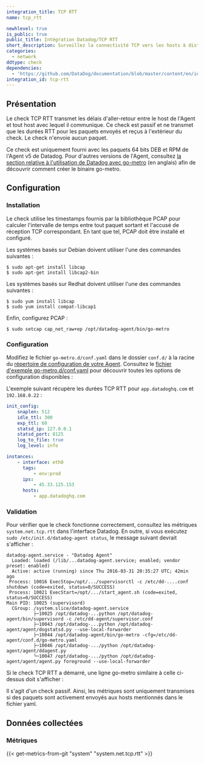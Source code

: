 ```yaml
---
integration_title: TCP RTT
name: tcp_rtt

newhlevel: true
is_public: true
public_title: Intégration Datadog/TCP RTT
short_description: Surveillez la connectivité TCP vers les hosts à distance.
categories:
  - network
ddtype: check
dependencies:
  - 'https://github.com/DataDog/documentation/blob/master/content/en/integrations/tcprtt.md'
integration_id: tcp-rtt
---
```

## Présentation

Le check TCP RTT transmet les délais d'aller-retour entre le host de l'Agent et tout host avec lequel il communique. Ce check est passif et ne transmet que les durées RTT pour les paquets envoyés et reçus à l'extérieur du check. Le check n'envoie aucun paquet.

Ce check est uniquement fourni avec les paquets 64 bits DEB et RPM de l'Agent v5 de Datadog. Pour d'autres versions de l'Agent, consultez [la section relative à l'utilisation de Datadog avec go-metro][1] (en anglais) afin de découvrir comment créer le binaire go-metro.

## Configuration

### Installation

Le check utilise les timestamps fournis par la bibliothèque PCAP pour calculer l'intervalle de temps entre tout paquet sortant et l'accusé de réception TCP correspondant. En tant que tel, PCAP doit être installé et configuré.

Les systèmes basés sur Debian doivent utiliser l'une des commandes suivantes :

```text
$ sudo apt-get install libcap
$ sudo apt-get install libcap2-bin
```

Les systèmes basés sur Redhat doivent utiliser l'une des commandes suivantes :

```text
$ sudo yum install libcap
$ sudo yum install compat-libcap1
```

Enfin, configurez PCAP :

```text
$ sudo setcap cap_net_raw+ep /opt/datadog-agent/bin/go-metro
```

### Configuration

Modifiez le fichier `go-metro.d/conf.yaml` dans le dossier `conf.d/` à la racine du [répertoire de configuration de votre Agent][2]. Consultez le [fichier d'exemple go-metro.d/conf.yaml][3] pour découvrir toutes les options de configuration disponibles :

L'exemple suivant récupère les durées TCP RTT pour `app.datadoghq.com` et `192.168.0.22` :

```yaml
init_config:
    snaplen: 512
    idle_ttl: 300
    exp_ttl: 60
    statsd_ip: 127.0.0.1
    statsd_port: 8125
    log_to_file: true
    log_level: info

instances:
    - interface: eth0
      tags:
          - env:prod
      ips:
          - 45.33.125.153
      hosts:
          - app.datadoghq.com
```

### Validation

Pour vérifier que le check fonctionne correctement, consultez les métriques `system.net.tcp.rtt` dans l'interface Datadog. En outre, si vous exécutez `sudo /etc/init.d/datadog-agent status`, le message suivant devrait s'afficher :

```shell
datadog-agent.service - "Datadog Agent"
  Loaded: loaded (/lib/...datadog-agent.service; enabled; vendor preset: enabled)
  Active: active (running) since Thu 2016-03-31 20:35:27 UTC; 42min ago
 Process: 10016 ExecStop=/opt/.../supervisorctl -c /etc/dd-....conf shutdown (code=exited, status=0/SUCCESS)
 Process: 10021 ExecStart=/opt/.../start_agent.sh (code=exited, status=0/SUCCESS)
Main PID: 10025 (supervisord)
  CGroup: /system.slice/datadog-agent.service
          ├─10025 /opt/datadog-...python /opt/datadog-agent/bin/supervisord -c /etc/dd-agent/supervisor.conf
          ├─10043 /opt/datadog-...python /opt/datadog-agent/agent/dogstatsd.py --use-local-forwarder
          ├─10044 /opt/datadog-agent/bin/go-metro -cfg=/etc/dd-agent/conf.d/go-metro.yaml
          ├─10046 /opt/datadog-.../python /opt/datadog-agent/agent/ddagent.py
          └─10047 /opt/datadog-.../python /opt/datadog-agent/agent/agent.py foreground --use-local-forwarder
```

Si le check TCP RTT a démarré, une ligne go-metro similaire à celle ci-dessus doit s'afficher :

Il s'agit d'un check passif. Ainsi, les métriques sont uniquement transmises si des paquets sont activement envoyés aux hosts mentionnés dans le fichier yaml.

## Données collectées

### Métriques

{{< get-metrics-from-git "system" "system.net.tcp.rtt" >}}

[1]: https://github.com/DataDog/go-metro#usage
[2]: /fr/agent/guide/agent-configuration-files/#agent-configuration-directory
[3]: https://github.com/DataDog/integrations-core/blob/master/go-metro/datadog_checks/go-metro/data/conf.yaml.example
